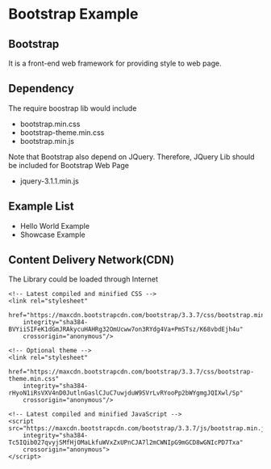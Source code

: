 # Bootstrap Example

## Bootstrap
It is a front-end web framework for providing style to web page.

## Dependency
The require boostrap lib would include
* bootstrap.min.css
* bootstrap-theme.min.css
* bootstrap.min.js

Note that Bootstrap also depend on JQuery. Therefore, JQuery Lib should be included for Bootstrap Web Page
* jquery-3.1.1.min.js

## Example List
* Hello World Example
* Showcase Example


## Content Delivery Network(CDN)
The Library could be loaded through Internet
```
<!-- Latest compiled and minified CSS -->
<link rel="stylesheet" 
	href="https://maxcdn.bootstrapcdn.com/bootstrap/3.3.7/css/bootstrap.min.css" 
	integrity="sha384-BVYiiSIFeK1dGmJRAkycuHAHRg32OmUcww7on3RYdg4Va+PmSTsz/K68vbdEjh4u" 
	crossorigin="anonymous"/>

<!-- Optional theme -->
<link rel="stylesheet" 
	href="https://maxcdn.bootstrapcdn.com/bootstrap/3.3.7/css/bootstrap-theme.min.css" 
	integrity="sha384-rHyoN1iRsVXV4nD0JutlnGaslCJuC7uwjduW9SVrLvRYooPp2bWYgmgJQIXwl/Sp" 
	crossorigin="anonymous"/>

<!-- Latest compiled and minified JavaScript -->
<script src="https://maxcdn.bootstrapcdn.com/bootstrap/3.3.7/js/bootstrap.min.js" 
	integrity="sha384-Tc5IQib027qvyjSMfHjOMaLkfuWVxZxUPnCJA7l2mCWNIpG9mGCD8wGNIcPD7Txa" 
	crossorigin="anonymous">
</script>

```